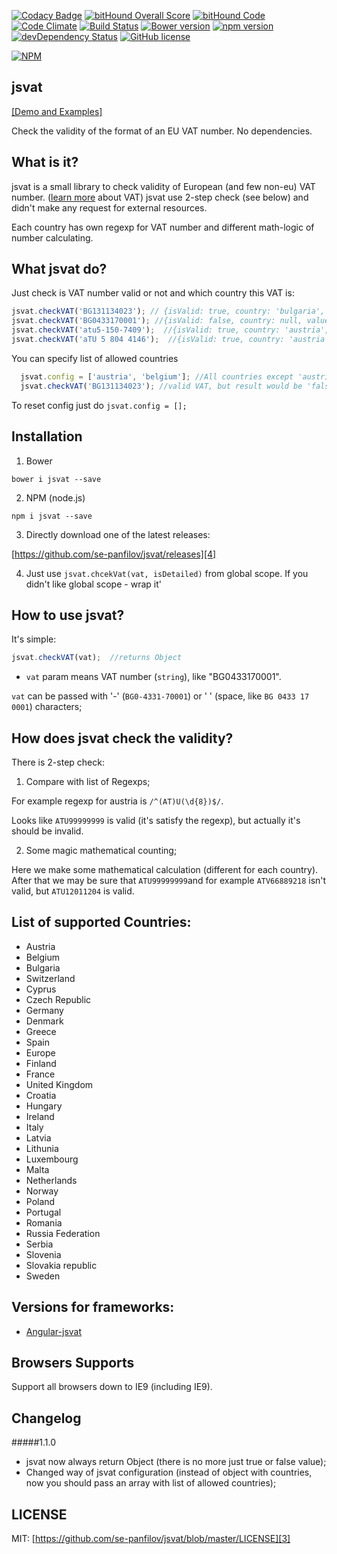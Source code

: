 [![Codacy Badge](https://api.codacy.com/project/badge/grade/874e7dce623149e18807bdc0a02671c2)](https://www.codacy.com/app/se-panfilov/jsvat)
[![bitHound Overall Score](https://www.bithound.io/github/se-panfilov/jsvat/badges/score.svg)](https://www.bithound.io/github/se-panfilov/jsvat) [![bitHound Code](https://www.bithound.io/github/se-panfilov/jsvat/badges/code.svg)](https://www.bithound.io/github/se-panfilov/jsvat)
[![Code Climate](https://codeclimate.com/github/se-panfilov/jsvat/badges/gpa.svg)](https://codeclimate.com/github/se-panfilov/jsvat)
[![Build Status](https://travis-ci.org/se-panfilov/jsvat.svg?branch=master)](https://travis-ci.org/se-panfilov/jsvat)
[![Bower version](https://badge.fury.io/bo/jsvat.svg)](http://badge.fury.io/bo/jsvat)
[![npm version](https://badge.fury.io/js/jsvat.svg)](http://badge.fury.io/js/jsvat)
[![devDependency Status](https://david-dm.org/se-panfilov/jsvat/dev-status.svg)](https://david-dm.org/se-panfilov/jsvat#info=devDependencies)
[![GitHub license](https://img.shields.io/github/license/mashape/apistatus.svg)](https://github.com/se-panfilov/jsvat/blob/master/LICENSE)

[![NPM](https://nodei.co/npm/jsvat.png?downloads=true&downloadRank=true&stars=true)](https://nodei.co/npm/jsvat/)


jsvat
-------

[[Demo and Examples]][2]

Check the validity of the format of an EU VAT number. No dependencies.

What is it?
--------

jsvat is a small library to check validity of European (and few non-eu) VAT number. ([learn more][1] about VAT)
jsvat use 2-step check (see below) and didn't make any request for external resources.

Each country has own regexp for VAT number and different math-logic of number calculating.

What jsvat do?
--------

Just check is VAT number valid or not and which country this VAT is:

  ```javascript
  jsvat.checkVAT('BG131134023'); // {isValid: true, country: 'bulgaria', value: 'BG131134023', countryCode: 'BG'}
  jsvat.checkVAT('BG0433170001'); //{isValid: false, country: null, value: 'BG0433170001', countryCode: 'BG'}
  jsvat.checkVAT('atu5-150-7409');  //{isValid: true, country: 'austria', value: 'ATU51507409', countryCode: 'ATU'}
  jsvat.checkVAT('aTU 5 804 4146');  //{isValid: true, country: 'austria', value: 'ATU58044146', countryCode: 'ATU'}
  ```

You can specify list of allowed countries

```javascript
  jsvat.config = ['austria', 'belgium']; //All countries except 'austria' and 'belgium' would return false
  jsvat.checkVAT('BG131134023'); //valid VAT, but result would be 'false'
```

To reset config just do `jsvat.config = [];`

Installation
----------

1. Bower

  `bower i jsvat --save`

2. NPM (node.js)

  `npm i jsvat --save`

3. Directly download one of the latest releases:

  [https://github.com/se-panfilov/jsvat/releases][4]

4. Just use `jsvat.chcekVat(vat, isDetailed)` from global scope.
  If you didn't like global scope - wrap it'

How to use jsvat?
-----
It's simple:

```javascript
jsvat.checkVAT(vat);  //returns Object
```

 - `vat` param means VAT number (`string`), like "BG0433170001".

  `vat` can be passed with '-' (`BG0-4331-70001`) or ' ' (space, like `BG 0433 17 0001`) characters;


How does jsvat check the validity?
---------

There is 2-step check:

1. Compare with list of Regexps;

  For example regexp for austria is `/^(AT)U(\d{8})$/`.

 Looks like `ATU99999999` is valid (it's satisfy the regexp), but actually it's should be invalid.

2. Some magic mathematical counting;

 Here we make some mathematical calculation (different for each country).
 After that we may be sure that `ATU99999999`and for example `ATV66889218` isn't valid, but `ATU12011204` is valid.

List of supported Countries:
---------

 - Austria
 - Belgium
 - Bulgaria
 - Switzerland
 - Cyprus
 - Czech Republic
 - Germany
 - Denmark
 - Greece
 - Spain
 - Europe
 - Finland
 - France
 - United Kingdom
 - Croatia
 - Hungary
 - Ireland
 - Italy
 - Latvia
 - Lithunia
 - Luxembourg
 - Malta
 - Netherlands
 - Norway
 - Poland
 - Portugal
 - Romania
 - Russia Federation
 - Serbia
 - Slovenia
 - Slovakia republic
 - Sweden

Versions for frameworks:
--------

 - [Angular-jsvat][5]

Browsers Supports
---------

Support all browsers down to IE9 (including IE9).

Changelog
--------

#####1.1.0
  - jsvat now always return Object (there is no more just true or false value);
  - Changed way of jsvat configuration (instead of object with countries, now you should pass an array with list of allowed countries);

LICENSE
-------

MIT: [https://github.com/se-panfilov/jsvat/blob/master/LICENSE][3]

 [1]: https://en.wikipedia.org/wiki/VAT_identification_number
 [2]: https://se-panfilov.github.io/jsvat
 [3]: https://github.com/se-panfilov/jsvat/blob/master/LICENSE
 [4]: https://github.com/se-panfilov/jsvat/releases
 [5]: https://github.com/se-panfilov/angular-jsvat
